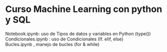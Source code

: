 # Curso Machine Learning con python y SQL
Notebook.ipynb: uso de Tipos de datos y variables en Python (type())
Condicionales.ipynb : uso de Condicionales (If. elif, else)  
Bucles.ipynb , manejo de bucles (for & while)  
